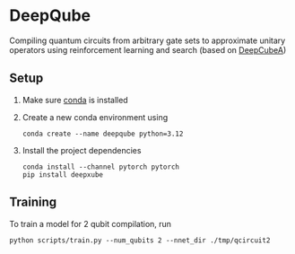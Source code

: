 # DeepQube

Compiling quantum circuits from arbitrary gate sets to approximate unitary operators using reinforcement learning and search
(based on [DeepCubeA](https://cse.sc.edu/~foresta/assets/files/SolvingTheRubiksCubeWithDeepReinforcementLearningAndSearch_Final.pdf))

## Setup

1. Make sure [conda](https://docs.conda.io/projects/conda/en/latest/user-guide/install/index.html) is installed

2. Create a new conda environment using
   
    ```
    conda create --name deepqube python=3.12
    ```

3. Install the project dependencies

    ```
    conda install --channel pytorch pytorch
    pip install deepxube
    ```

## Training

To train a model for 2 qubit compilation, run

```
python scripts/train.py --num_qubits 2 --nnet_dir ./tmp/qcircuit2
```